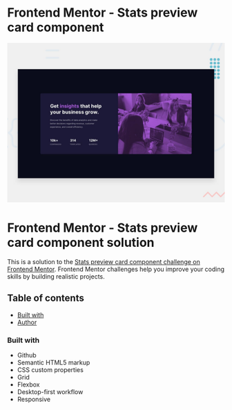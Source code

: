# Frontend Mentor - Stats preview card component

![Design preview for the Stats preview card component coding challenge](./design/desktop-preview.jpg)

# Frontend Mentor - Stats preview card component solution

This is a solution to the [Stats preview card component challenge on Frontend Mentor](https://www.frontendmentor.io/challenges/stats-preview-card-component-8JqbgoU62). Frontend Mentor challenges help you improve your coding skills by building realistic projects.

## Table of contents

- [Built with](#built-with)
- [Author](#author)

### Built with

- Github
- Semantic HTML5 markup
- CSS custom properties
- Grid
- Flexbox
- Desktop-first workflow
- Responsive
